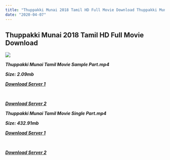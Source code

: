 ```yaml
---
title: "Thuppakki Munai 2018 Tamil HD Full Movie Download Thuppakki Munai Tamil HD Movie Download"
date: "2020-04-07"
---
```


## Thuppakki Munai 2018 Tamil HD Full Movie Download 

![](https://images.moviebuff.com/54b0dde8-3a2c-417b-b427-7e4e48c5a6a1?w=1000)

**_Thuppakki Munai Tamil Movie Sample Part.mp4_**

**_Size: 2.09mb_**

**_[Download Server 1](http://b3.wetransfer.vip/files/Tamil{dd491190c7c44e72d5bc6265d8d28d52dc406d5dbea1734fee0f652b09d71bf7}20Movies/Tamil{dd491190c7c44e72d5bc6265d8d28d52dc406d5dbea1734fee0f652b09d71bf7}202018{dd491190c7c44e72d5bc6265d8d28d52dc406d5dbea1734fee0f652b09d71bf7}20Movies/Thuppakki{dd491190c7c44e72d5bc6265d8d28d52dc406d5dbea1734fee0f652b09d71bf7}20Munai{dd491190c7c44e72d5bc6265d8d28d52dc406d5dbea1734fee0f652b09d71bf7}20(2018)/Thuppakki{dd491190c7c44e72d5bc6265d8d28d52dc406d5dbea1734fee0f652b09d71bf7}20Munai{dd491190c7c44e72d5bc6265d8d28d52dc406d5dbea1734fee0f652b09d71bf7}20(2018){dd491190c7c44e72d5bc6265d8d28d52dc406d5dbea1734fee0f652b09d71bf7}20HDRip/Thuppakki{dd491190c7c44e72d5bc6265d8d28d52dc406d5dbea1734fee0f652b09d71bf7}20Munai{dd491190c7c44e72d5bc6265d8d28d52dc406d5dbea1734fee0f652b09d71bf7}20(2018){dd491190c7c44e72d5bc6265d8d28d52dc406d5dbea1734fee0f652b09d71bf7}20Sample{dd491190c7c44e72d5bc6265d8d28d52dc406d5dbea1734fee0f652b09d71bf7}20(640x360).mp4)_**

**_[  
](http://b3.wetransfer.vip/files/Tamil{dd491190c7c44e72d5bc6265d8d28d52dc406d5dbea1734fee0f652b09d71bf7}20Movies/Tamil{dd491190c7c44e72d5bc6265d8d28d52dc406d5dbea1734fee0f652b09d71bf7}202018{dd491190c7c44e72d5bc6265d8d28d52dc406d5dbea1734fee0f652b09d71bf7}20Movies/Thuppakki{dd491190c7c44e72d5bc6265d8d28d52dc406d5dbea1734fee0f652b09d71bf7}20Munai{dd491190c7c44e72d5bc6265d8d28d52dc406d5dbea1734fee0f652b09d71bf7}20(2018)/Thuppakki{dd491190c7c44e72d5bc6265d8d28d52dc406d5dbea1734fee0f652b09d71bf7}20Munai{dd491190c7c44e72d5bc6265d8d28d52dc406d5dbea1734fee0f652b09d71bf7}20(2018){dd491190c7c44e72d5bc6265d8d28d52dc406d5dbea1734fee0f652b09d71bf7}20HDRip/Thuppakki{dd491190c7c44e72d5bc6265d8d28d52dc406d5dbea1734fee0f652b09d71bf7}20Munai{dd491190c7c44e72d5bc6265d8d28d52dc406d5dbea1734fee0f652b09d71bf7}20(2018){dd491190c7c44e72d5bc6265d8d28d52dc406d5dbea1734fee0f652b09d71bf7}20Sample{dd491190c7c44e72d5bc6265d8d28d52dc406d5dbea1734fee0f652b09d71bf7}20(640x360).mp4)_**

**_[Download Server 2](http://b3.wetransfer.vip/files/Tamil{dd491190c7c44e72d5bc6265d8d28d52dc406d5dbea1734fee0f652b09d71bf7}20Movies/Tamil{dd491190c7c44e72d5bc6265d8d28d52dc406d5dbea1734fee0f652b09d71bf7}202018{dd491190c7c44e72d5bc6265d8d28d52dc406d5dbea1734fee0f652b09d71bf7}20Movies/Thuppakki{dd491190c7c44e72d5bc6265d8d28d52dc406d5dbea1734fee0f652b09d71bf7}20Munai{dd491190c7c44e72d5bc6265d8d28d52dc406d5dbea1734fee0f652b09d71bf7}20(2018)/Thuppakki{dd491190c7c44e72d5bc6265d8d28d52dc406d5dbea1734fee0f652b09d71bf7}20Munai{dd491190c7c44e72d5bc6265d8d28d52dc406d5dbea1734fee0f652b09d71bf7}20(2018){dd491190c7c44e72d5bc6265d8d28d52dc406d5dbea1734fee0f652b09d71bf7}20HDRip/Thuppakki{dd491190c7c44e72d5bc6265d8d28d52dc406d5dbea1734fee0f652b09d71bf7}20Munai{dd491190c7c44e72d5bc6265d8d28d52dc406d5dbea1734fee0f652b09d71bf7}20(2018){dd491190c7c44e72d5bc6265d8d28d52dc406d5dbea1734fee0f652b09d71bf7}20Sample{dd491190c7c44e72d5bc6265d8d28d52dc406d5dbea1734fee0f652b09d71bf7}20(640x360).mp4)_**

**_Thuppakki Munai Tamil Movie Single Part.mp4_**

**_Size: 432.91mb_**

**_[Download Server 1](http://b3.wetransfer.vip/files/Tamil{dd491190c7c44e72d5bc6265d8d28d52dc406d5dbea1734fee0f652b09d71bf7}20Movies/Tamil{dd491190c7c44e72d5bc6265d8d28d52dc406d5dbea1734fee0f652b09d71bf7}202018{dd491190c7c44e72d5bc6265d8d28d52dc406d5dbea1734fee0f652b09d71bf7}20Movies/Thuppakki{dd491190c7c44e72d5bc6265d8d28d52dc406d5dbea1734fee0f652b09d71bf7}20Munai{dd491190c7c44e72d5bc6265d8d28d52dc406d5dbea1734fee0f652b09d71bf7}20(2018)/Thuppakki{dd491190c7c44e72d5bc6265d8d28d52dc406d5dbea1734fee0f652b09d71bf7}20Munai{dd491190c7c44e72d5bc6265d8d28d52dc406d5dbea1734fee0f652b09d71bf7}20(2018){dd491190c7c44e72d5bc6265d8d28d52dc406d5dbea1734fee0f652b09d71bf7}20HDRip/Thuppakki{dd491190c7c44e72d5bc6265d8d28d52dc406d5dbea1734fee0f652b09d71bf7}20Munai{dd491190c7c44e72d5bc6265d8d28d52dc406d5dbea1734fee0f652b09d71bf7}20(2018){dd491190c7c44e72d5bc6265d8d28d52dc406d5dbea1734fee0f652b09d71bf7}20Single{dd491190c7c44e72d5bc6265d8d28d52dc406d5dbea1734fee0f652b09d71bf7}20Part{dd491190c7c44e72d5bc6265d8d28d52dc406d5dbea1734fee0f652b09d71bf7}20(640x360).mp4)_**

**_[  
](http://b3.wetransfer.vip/files/Tamil{dd491190c7c44e72d5bc6265d8d28d52dc406d5dbea1734fee0f652b09d71bf7}20Movies/Tamil{dd491190c7c44e72d5bc6265d8d28d52dc406d5dbea1734fee0f652b09d71bf7}202018{dd491190c7c44e72d5bc6265d8d28d52dc406d5dbea1734fee0f652b09d71bf7}20Movies/Thuppakki{dd491190c7c44e72d5bc6265d8d28d52dc406d5dbea1734fee0f652b09d71bf7}20Munai{dd491190c7c44e72d5bc6265d8d28d52dc406d5dbea1734fee0f652b09d71bf7}20(2018)/Thuppakki{dd491190c7c44e72d5bc6265d8d28d52dc406d5dbea1734fee0f652b09d71bf7}20Munai{dd491190c7c44e72d5bc6265d8d28d52dc406d5dbea1734fee0f652b09d71bf7}20(2018){dd491190c7c44e72d5bc6265d8d28d52dc406d5dbea1734fee0f652b09d71bf7}20HDRip/Thuppakki{dd491190c7c44e72d5bc6265d8d28d52dc406d5dbea1734fee0f652b09d71bf7}20Munai{dd491190c7c44e72d5bc6265d8d28d52dc406d5dbea1734fee0f652b09d71bf7}20(2018){dd491190c7c44e72d5bc6265d8d28d52dc406d5dbea1734fee0f652b09d71bf7}20Single{dd491190c7c44e72d5bc6265d8d28d52dc406d5dbea1734fee0f652b09d71bf7}20Part{dd491190c7c44e72d5bc6265d8d28d52dc406d5dbea1734fee0f652b09d71bf7}20(640x360).mp4)_**

**_[Download Server 2](http://b3.wetransfer.vip/files/Tamil{dd491190c7c44e72d5bc6265d8d28d52dc406d5dbea1734fee0f652b09d71bf7}20Movies/Tamil{dd491190c7c44e72d5bc6265d8d28d52dc406d5dbea1734fee0f652b09d71bf7}202018{dd491190c7c44e72d5bc6265d8d28d52dc406d5dbea1734fee0f652b09d71bf7}20Movies/Thuppakki{dd491190c7c44e72d5bc6265d8d28d52dc406d5dbea1734fee0f652b09d71bf7}20Munai{dd491190c7c44e72d5bc6265d8d28d52dc406d5dbea1734fee0f652b09d71bf7}20(2018)/Thuppakki{dd491190c7c44e72d5bc6265d8d28d52dc406d5dbea1734fee0f652b09d71bf7}20Munai{dd491190c7c44e72d5bc6265d8d28d52dc406d5dbea1734fee0f652b09d71bf7}20(2018){dd491190c7c44e72d5bc6265d8d28d52dc406d5dbea1734fee0f652b09d71bf7}20HDRip/Thuppakki{dd491190c7c44e72d5bc6265d8d28d52dc406d5dbea1734fee0f652b09d71bf7}20Munai{dd491190c7c44e72d5bc6265d8d28d52dc406d5dbea1734fee0f652b09d71bf7}20(2018){dd491190c7c44e72d5bc6265d8d28d52dc406d5dbea1734fee0f652b09d71bf7}20Single{dd491190c7c44e72d5bc6265d8d28d52dc406d5dbea1734fee0f652b09d71bf7}20Part{dd491190c7c44e72d5bc6265d8d28d52dc406d5dbea1734fee0f652b09d71bf7}20(640x360).mp4)_**
